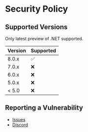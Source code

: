 # Security Policy

## Supported Versions

Only latest preview of .NET supported.

| Version | Supported          |
|---------|--------------------|
| 8.0.x   | :white_check_mark: |
| 7.0.x   | :x:                |
| 6.0.x   | :x:                |
| 5.0.x   | :x:                |
| < 5.0   | :x:                |

## Reporting a Vulnerability

* [Issues](https://github.com/SoulWorkerResearch/SoulCore/issues/new)
* [Discord]([Discord](http://discord.gg/SequFJP))
